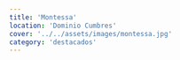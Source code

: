 ```yaml
---
title: 'Montessa'
location: 'Dominio Cumbres'
cover: '../../assets/images/montessa.jpg'
category: 'destacados'
---
```


